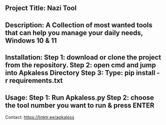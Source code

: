 <h2>Project Title: Nazi Tool</h2>

<h2>Description:
A Collection of most wanted tools that can help you manage your daily needs, Windows 10 & 11</h2>

<h2>Installation:
Step 1: download or clone the project from the repository.
Step 2: open cmd and jump into Apkaless Directory
Step 3: Type: pip install -r requirements.txt
</h2>
<h2>Usage:
 Step 1: Run Apkaless.py
 Step 2: choose the tool number you want to run & press ENTER</h2>

Contact:
https://linktr.ee/apkaless
